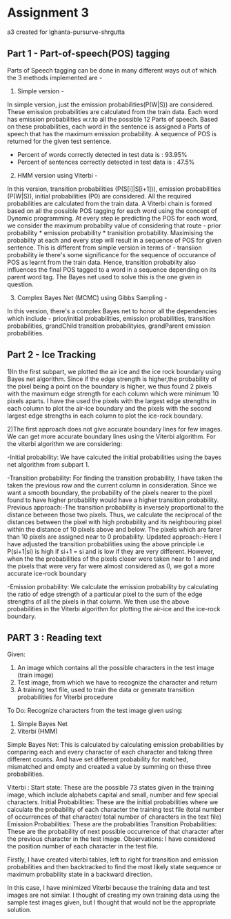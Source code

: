 # Assignment 3 
a3 created for lghanta-pursurve-shrgutta

## Part 1 - Part-of-speech(POS) tagging
Parts of Speech tagging can be done in many different ways out of which the 3 methods implemented are -
1. Simple version - 

In simple version, just the emission probabilities(P(W|S)) are considered. These emission probabilities are calculated from the train data. Each word has emission probabilities w.r.to all the possible 12 Parts of speech. Based on these probabilities, each word in the sentence is assigned a Parts of speech that has the maximum emission probability. A sequence of POS is returned for the given test sentence. 

- Percent of words correctly detected in test data is :  93.95%
- Percent of sentences correctly detected in test data is : 47.5%

2. HMM version using Viterbi - 

In this version, transition probabilities (P(S[i]|S[i+1])), emission probabilities (P(W|S)), initial probabilities (P0) are considered. All the required probabilities are calculated from the train data. A Viterbi chain is formed based on all the possible POS tagging for each word using the concept of Dynamic programming. At every step ie predicting the POS for each word, we consider the maximum probabilty value of considering that route - prior probability * emission probability * tranisition probability. Maximising the probabilty at each and every step will result in a sequence of POS for given sentence. This is different from simple version in terms of - transiion probability ie there's some significance for the sequence of occurance of POS as learnt from the train data. Hence, transition probabiity also influences the final POS tagged to a word in a sequence depending on its parent word tag. The Bayes net used to solve this is the one given in question.

3. Complex Bayes Net (MCMC) using Gibbs Sampling -

In this version, there's a complex Bayes net to honor all the dependencies which include - prior/initial probabilities, emission probabilities, transition probabilities, grandChild transition probabilityies, grandParent emission probabilities.




## Part 2 - Ice Tracking
1)In the first subpart, we plotted the air ice and the ice rock boundary using Bayes net algorithm. Since if the edge strength is higher,the probability of the pixel being a point 
on the boundary is higher, we thus found 2 pixels with the maximum edge strength for each column which were minimum 10 pixels aparts. I have the used the pixels with the largest 
edge strengths in each column to plot the air-ice boundary and the pixels with the second largest edge strengths in each column to plot the ice-rock boundary.

2)The first approach does not give accurate boundary lines for few images. We can get more accurate boundary lines using the Viterbi algorithm. For the viterbi algorithm we are 
considering:

-Initial probability: We have calcuted the initial probabilities using the bayes net algorithm from subpart 1.

-Transition probability: For finding the transition probability, I have taken the taken the previous row and the current column in consideration. Since we want a smooth boundary, 
the probability of the pixels nearer to the pixel found to have higher probability would have a higher transition probability. 
Previous approach:-The transition probability is inversely proportional to
the distance between those two pixels. Thus, we calculate the reciprocal of the distances between the pixel with high probability and its neighbouring pixel within the distance of 
10 pixels above and below. The pixels which are farer than 10 pixels are assigned near to 0 probability.
Updated approach:-Here I have adjusted the transition probabilities using the above principle i.e P(si+1|si) is high if si+1 = si and is low if they are very different. However, 
when the the probabilities of the pixels closer were taken near to 1 and and the pixels that were very far were almost considered as 0, we got a more accurate ice-rock boundary

-Emission probability: We calculate the emission probability by calculating the ratio of edge strength of a particular pixel to the sum of the edge strengths of all the pixels
in that column.
We then use the above probabilities in the Viterbi algorithm for plotting the air-ice and the ice-rock boundary.


## PART 3 : Reading text

Given: 
1. An image which contains all the possible characters in the test image (train image)
2. Test image, from which we have to recognize the character and return
3. A training text file, used to train the data or generate transition probabilities for Viterbi procedure

To Do:
Recognize characters from the test image given using:
1. Simple Bayes Net
2. Viterbi (HMM)

Simple Bayes Net:
This is calculated by calculating emission probabilities by comparing each and every character of each character and taking three different counts. And have set different probability for matched, mismatched and empty and created a value by summing on these three probabilities.

Viterbi :
Start state: These are the possible 73 states given in the training image, which include alphabets capital and small, number and few special characters.
Initial Probabilities: These are the initial probabilities where we calculate the probability of each character the training test file (total number of occurrences of that character/ total number of characters in the text file)
Emission Probabilities: These are the probabilities 
Transition Probabilities: These are the probability of next possible occurrence of that character after the previous character in the test image.
Observations: I have considered the position number of each character in the test file.

Firstly, I have created viterbi tables, left to right for transition and emission probabilities and then backtracked to find the most likely state sequence or maximum probability state in a backward direction.

In this case, I have minimized Viterbi because the training data and test images are not similar. I thought of creating my own training data using the sample test images given, but I thought that would not be the appropriate solution.
